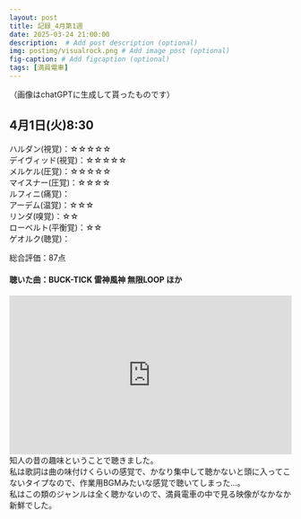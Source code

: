 ```yaml
---
layout: post
title: 記録_4月第1週
date: 2025-03-24 21:00:00
description:  # Add post description (optional)
img: postimg/visualrock.png # Add image post (optional)
fig-caption: # Add figcaption (optional)
tags: [満員電車]
---
```

（画像はchatGPTに生成して貰ったものです）

## 4月1日(火)8:30

ハルダン(視覚)：☆☆☆☆☆ <br>
デイヴィッド(視覚)：☆☆☆☆☆ <br>
メルケル(圧覚)：☆☆☆☆☆ <br>
マイスナー(圧覚)：☆☆☆☆ <br>
ルフィニ(痛覚)： <br>
アーデム(温覚)：☆☆☆ <br>
リンダ(嗅覚)：☆☆ <br>
ローベルト(平衡覚)：☆☆ <br>
ゲオルク(聴覚)： <br>

総合評価：87点

#### 聴いた曲：BUCK-TICK 雷神風神 無限LOOP ほか
<div style="position: relative; padding-bottom: 56.25%; height: 0; overflow: hidden;">
  <iframe src="https://www.youtube.com/embed/o7AIdYEqt3M"
          style="position: absolute; top: 0; left: 0; width: 100%; height: 100%;"
          frameborder="0" allowfullscreen>
  </iframe>
</div>
知人の昔の趣味ということで聴きました。<br>
私は歌詞は曲の味付けくらいの感覚で、かなり集中して聴かないと頭に入ってこないタイプなので、作業用BGMみたいな感覚で聴いてしまった…。<br>
私はこの類のジャンルは全く聴かないので、満員電車の中で見る映像がなかなか新鮮でした。